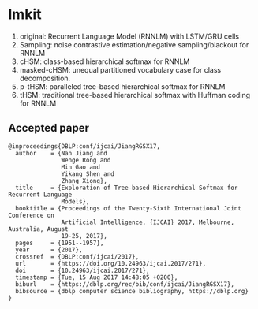 # lmkit



1. original: Recurrent Language Model (RNNLM) with LSTM/GRU cells
2. Sampling: noise contrastive estimation/negative sampling/blackout for RNNLM
3. cHSM: class-based hierarchical softmax for RNNLM
4. masked-cHSM: unequal partitioned vocabulary case for class decomposition.
5. p-tHSM: paralleled tree-based hierarchical softmax for RNNLM
6. tHSM: traditional tree-based hierarchical softmax with Huffman coding for RNNLM



## Accepted paper

```
@inproceedings{DBLP:conf/ijcai/JiangRGSX17,
  author    = {Nan Jiang and
               Wenge Rong and
               Min Gao and
               Yikang Shen and
               Zhang Xiong},
  title     = {Exploration of Tree-based Hierarchical Softmax for Recurrent Language
               Models},
  booktitle = {Proceedings of the Twenty-Sixth International Joint Conference on
               Artificial Intelligence, {IJCAI} 2017, Melbourne, Australia, August
               19-25, 2017},
  pages     = {1951--1957},
  year      = {2017},
  crossref  = {DBLP:conf/ijcai/2017},
  url       = {https://doi.org/10.24963/ijcai.2017/271},
  doi       = {10.24963/ijcai.2017/271},
  timestamp = {Tue, 15 Aug 2017 14:48:05 +0200},
  biburl    = {https://dblp.org/rec/bib/conf/ijcai/JiangRGSX17},
  bibsource = {dblp computer science bibliography, https://dblp.org}
}
```

